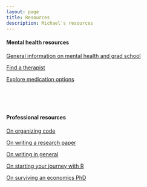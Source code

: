 ```yaml
---
layout: page
title: Resources
description: Michael's resources
---
```


#### Mental health resources
[General information on mental health and grad school](https://www.gograd.org/resources/grad-student-mental-health/)

[Find a therapist](https://www.psychologytoday.com/us/therapists)

[Explore medication options](https://adaa.org/finding-help/treatment/medication)

<br/>
<br/>
<br/>

#### Professional resources
[On organizing code](https://www.brown.edu/Research/Shapiro/pdfs/CodeAndData.pdf)

[On writing a research paper](https://www.brown.edu/Research/Shapiro/pdfs/foursteps.pdf)

[On writing in general](https://faculty.chicagobooth.edu/john.cochrane/research/papers/phd_paper_writing.pdf)

[On starting your journey with R](https://r4ds.had.co.nz/)

[On surviving an economics PhD](https://static1.squarespace.com/static/55c143d9e4b0cb07521c6d17/t/5b4f409f575d1ff83c2f12d8/1531920545061/PhDGuidebook.pdf)





<!-- Note: this is how to write a comment in HTML. Everything in here won't show up on your webpage.-->

<!--
To increase the size of the title, use fewer # in front of the paper title.
To decrease the size of the title, use more #.
To remove the italics, remove the * before and after the description
To remove the underline from the title, remove the <u> tags (<u> and </u>)
-->
